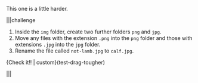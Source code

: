 This one is a little harder.

|||challenge
1. Inside the `img` folder, create two further folders `png` and `jpg`.
1. Move any files with the extension `.png` into the `png` folder and those with extensions `.jpg` into the `jpg` folder.
1. Rename the file called `not-lamb.jpg` to `calf.jpg`.

{Check it!! | custom}(test-drag-tougher)

|||

